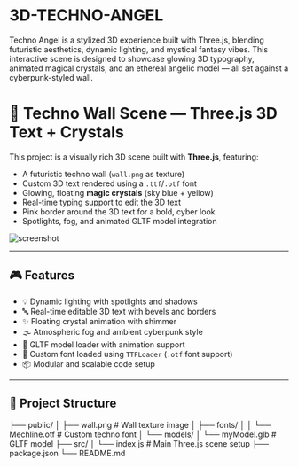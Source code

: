 # 3D-TECHNO-ANGEL
Techno Angel is a stylized 3D experience built with Three.js, blending futuristic aesthetics, dynamic lighting, and mystical fantasy vibes. This interactive scene is designed to showcase glowing 3D typography, animated magical crystals, and an ethereal angelic model — all set against a cyberpunk-styled wall.

# 🚀 Techno Wall Scene — Three.js 3D Text + Crystals

This project is a visually rich 3D scene built with **Three.js**, featuring:

- A futuristic techno wall (`wall.png` as texture)
- Custom 3D text rendered using a `.ttf`/`.otf` font
- Glowing, floating **magic crystals** (sky blue + yellow)
- Real-time typing support to edit the 3D text
- Pink border around the 3D text for a bold, cyber look
- Spotlights, fog, and animated GLTF model integration

![screenshot](preview.png) <!-- optional, replace with your actual preview -->

---

## 🎮 Features

- 💡 Dynamic lighting with spotlights and shadows
- 🔤 Real-time editable 3D text with bevels and borders
- ✨ Floating crystal animation with shimmer
- 🌫️ Atmospheric fog and ambient cyberpunk style
- 🎥 GLTF model loader with animation support
- 🎨 Custom font loaded using `TTFLoader` (`.otf` font support)
- 📦 Modular and scalable code setup

---

## 📁 Project Structure

├── public/
│ ├── wall.png # Wall texture image
│ ├── fonts/
│ │ └── Mechline.otf # Custom techno font
│ └── models/
│ └── myModel.glb # GLTF model
├── src/
│ └── index.js # Main Three.js scene setup
├── package.json
└── README.md

